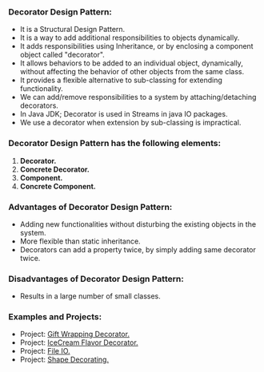 ### Decorator Design Pattern:
- It is a Structural Design Pattern.
- It is a way to add additional responsibilities to objects dynamically.
- It adds responsibilities using Inheritance, or by enclosing a component object called "decorator".
- It allows behaviors to be added to an individual object, dynamically, without affecting the behavior of other objects from the same class.
- It provides a flexible alternative to sub-classing for extending functionality. 
- We can add/remove responsibilities to a system by attaching/detaching decorators.
- In Java JDK; Decorator is used in Streams in java IO packages.
- We use a decorator when extension by sub-classing is impractical.

	
### Decorator Design Pattern has the following elements:
1. <b>Decorator.</b>
2. <b>Concrete Decorator.</b>
3. <b>Component.</b>
4. <b>Concrete Component.</b>

		
### Advantages of Decorator Design Pattern:
- Adding new functionalities without disturbing the existing objects in the system.
- More flexible than static inheritance.
- Decorators can add a property twice, by simply adding same decorator twice.
		
		
### Disadvantages of Decorator Design Pattern:
- Results in a large number of small classes.
	
	
### Examples and Projects:
- Project:	[Gift Wrapping Decorator.](/src/main/java/structuralDesignPatterns/decoratorDesignPattern/projectGiftWrappingDecorator/Main/Main.java)					
- Project:	[IceCream Flavor Decorator.](/src/main/java/structuralDesignPatterns/decoratorDesignPattern/projectIceCreamFlavorDecorator/Main/Main.java)
- Project:	[File IO.](/src/main/java/structuralDesignPatterns/decoratorDesignPattern/projectFileIO/Main/Main.java)		
- Project:	[Shape Decorating.](/src/main/java/structuralDesignPatterns/decoratorDesignPattern/projectShapeDecorating/Main/Main.java)